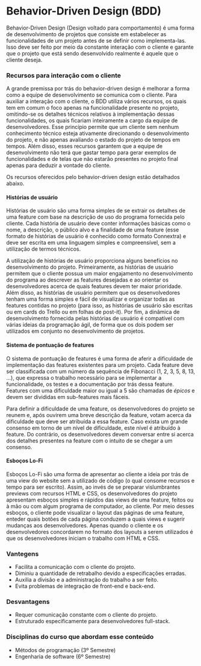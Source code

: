 # Behavior-Driven Design (BDD)

Behavior-Driven Design (Design voltado para comportamento) é uma forma de desenvolvimento de projetos que consiste em estabelecer as funcionalidades de um projeto antes de se definir como implementa-las. Isso deve ser feito por meio da constante interação com o cliente e garante que o projeto que está sendo desenvolvido realmente é aquele que o cliente deseja.

### Recursos para interação com o cliente

A grande premissa por trás do behavior-driven design é melhorar a forma como a equipe de desenvolvimento se comunica com o cliente. Para auxiliar a interação com o cliente, o BDD utiliza vários recursos, os quais tem em comum o foco apenas na funcionalidade presente no projeto, omitindo-se os detalhes técnicos relativos à implementação dessas funcionalidades, os quais ficariam inteiramente a cargo da equipe de desenvolvedores. Esse princípio permite que um cliente sem nenhum conhecimento técnico esteja ativamente direcionando o desenvolvimento do projeto, e não apenas avaliando o estado do projeto de tempos em tempos. Além disso, esses recursos garantem que a equipe de desenvolvimento não terá que gastar tempo para gerar exemplos de funcionalidades e de telas que não estarão presentes no projeto final apenas para deduzir a vontade do cliente.

Os recursos oferecidos pelo behavior-driven design estão detalhados abaixo.

#### Histórias de usuário

  Histórias de usuário são uma forma simples de se extrair os detalhes de uma feature com base na descrição de uso do programa fornecida pelo cliente. Cada história de usuário deve conter informações básicas como o nome, a descrição, o público alvo e a finalidade de uma feature (esse formato de histórias de usuário é conhecido como formato Connextra) e deve ser escrita em uma linguagem simples e compreensível, sem a utilização de termos técnicos.

  A utilização de histórias de usuário proporciona alguns benefícios no desenvolvimento do projeto. Primeiramente, as histórias de usuário permitem que o cliente possua um maior engajamento no desenvolvimento do programa ao descrever as features desejadas e ao orientar os desenvolvedores acerca de quais features devem ter maior prioridade. Além disso, as histórias de usuário permitem que os desenvolvedores tenham uma forma simples e fácil de visualizar e organizar todas as features contidas no projeto (para isso, as histórias de usuário são escritas ou em cards do Trello ou em folhas de post-it). Por fim, a dinâmica de desenvolvimento fornecida pelas histórias de usuário é compatível com várias ideias da programação ágil, de forma que os dois podem ser utilizados em conjunto no desenvolvimento de projetos.

#### Sistema de pontuação de features

  O sistema de pontuação de features é uma forma de aferir a dificuldade de implementação das features existentes para um projeto. Cada feature deve ser classificada com um número da sequência de Fibonacci (1, 2, 3, 5, 8, 13, ...), que expressa o trabalho necessário para se implementar a funcionalidade, os testes e a documentação por trás dessa feature. Features com uma dificuldade maior ou igual a 5 são chamadas de _épicos_ e devem ser divididas em sub-features mais fáceis.

  Para definir a dificuldade de uma feature, os desenvolvedores do projeto se reunem e, após ouvirem uma breve descrição da feature, votam acerca da dificuldade que deve ser atribuída a essa feature. Caso exista um grande consenso em torno de um nível de dificuldade, este nível é atribuído à feature. Do contrário, os desenvolvedores devem conversar entre si acerca dos detalhes presentes na feature com o intuito de se chegar a um consenso.

#### Esboços Lo-Fi

  Esboços Lo-Fi são uma forma de apresentar ao cliente a ideia por trás de uma view do website sem a utilizado de código (o qual consome recursos e tempo para ser escrito). Assim, ao invés de se preparar vislumbrantes previews com recursos HTML e CSS, os desenvolvedores do projeto apresentam esboços simples e rápidos das views de uma feature, feitos ou à mão ou com algum programa de computador, ao cliente. Por meio desses esboços, o cliente pode visualizar o layout das páginas de uma feature, enteder quais botões de cada página conduzem a quais views e sugerir mudanças aos desenvolvedores. Apenas quando o cliente e os desenvolvedores concordarem no formato dos layouts a serem utilizados é que os desenvolvedores iniciam o trabalho com HTML e CSS.

### Vantegens

* Facilita a comunicação com o cliente do projeto.
* Diminiu a quantidade de retrabalho devido a especificações erradas.
* Auxilia a divisão e a administração do trabalho a ser feito.
* Evita problemas de integração de front-end e back-end.

### Desvantagens

* Requer comunicação constante com o cliente do projeto.
* Estruturado especificamente para desenvolvedores full-stack.

### Disciplinas do curso que abordam esse conteúdo
* Métodos de programação (3º Semestre)
* Engenharia de software (6º Semestre)
